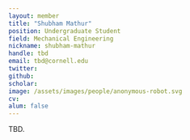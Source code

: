 ```yaml
---
layout: member
title: "Shubham Mathur"
position: Undergraduate Student
field: Mechanical Engineering
nickname: shubham-mathur
handle: tbd
email: tbd@cornell.edu
twitter:
github:
scholar:
image: /assets/images/people/anonymous-robot.svg
cv:
alum: false
---
```

TBD.
